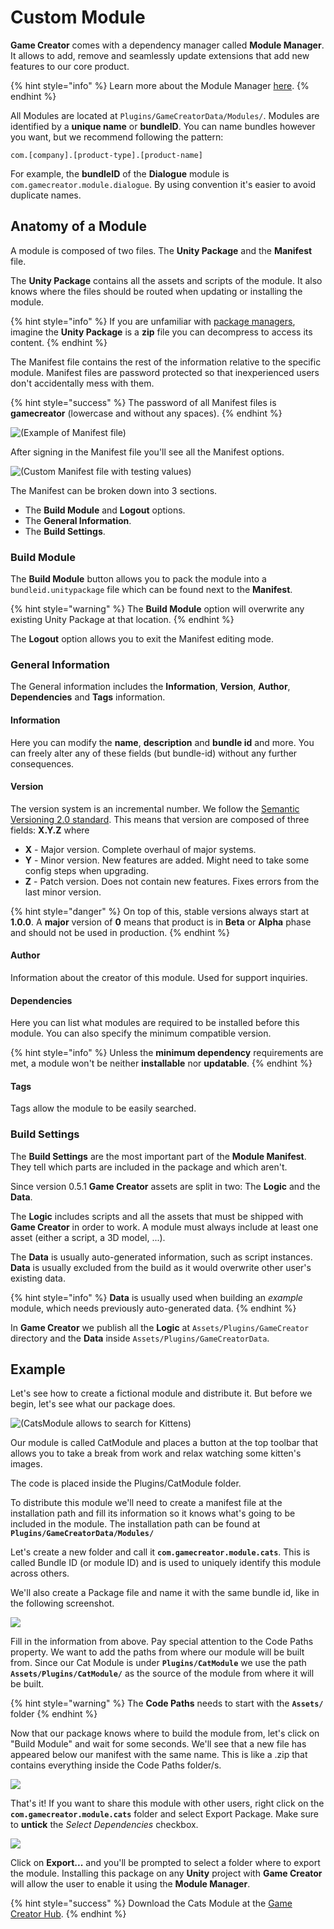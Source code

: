 # Custom Module

**Game Creator** comes with a dependency manager called **Module Manager**. It allows to add, remove and seamlessly update extensions that add new features to our core product.

{% hint style="info" %}
Learn more about the Module Manager [here](../module-manager.md).
{% endhint %}

All Modules are located at `Plugins/GameCreatorData/Modules/`. Modules are identified by a **unique name** or **bundleID**. You can name bundles however you want, but we recommend following the pattern:

```text
com.[company].[product-type].[product-name]
```

For example, the **bundleID** of the **Dialogue** module is `com.gamecreator.module.dialogue`. By using convention it's easier to avoid duplicate names. 

## Anatomy of a Module

A module is composed of two files. The **Unity Package** and the **Manifest** file.

The **Unity Package** contains all the assets and scripts of the module. It also knows where the files should be routed when updating or installing the module.

{% hint style="info" %}
If you are unfamiliar with [package managers](https://en.wikipedia.org/wiki/Package_manager), imagine the **Unity Package** is a **zip** file you can decompress to access its content.
{% endhint %}

The Manifest file contains the rest of the information relative to the specific module. Manifest files are password protected so that inexperienced users don't accidentally mess with them.

{% hint style="success" %}
The password of all Manifest files is **gamecreator** \(lowercase and without any spaces\).
{% endhint %}

![\(Example of Manifest file\)](../../../.gitbook/assets/custom-mm-manifest.png)

After signing in the Manifest file you'll see all the Manifest options.

![\(Custom Manifest file with testing values\)](../../../.gitbook/assets/custom-mm-manifest-file.png)

The Manifest can be broken down into 3 sections.

* The **Build Module** and **Logout** options.
* The **General Information**.
* The **Build Settings**.

### Build Module

The **Build Module** button allows you to pack the module into a `bundleid.unitypackage` file which can be found next to the **Manifest**.

{% hint style="warning" %}
The **Build Module** option will overwrite any existing Unity Package at that location.
{% endhint %}

The **Logout** option allows you to exit the Manifest editing mode.

### General Information

The General information includes the **Information**, **Version**, **Author**, **Dependencies** and **Tags** information.

#### Information

Here you can modify the **name**, **description** and **bundle id** and more. You can freely alter any of these fields \(but bundle-id\) without any further consequences.

#### Version

The version system is an incremental number. We follow the [Semantic Versioning 2.0 standard](https://semver.org/). This means that version are composed of three fields: **X.Y.Z** where

* **X** - Major version. Complete overhaul of major systems.
* **Y** - Minor version. New features are added. Might need to take some config steps when upgrading.
* **Z** - Patch version. Does not contain new features. Fixes errors from the last minor version.

{% hint style="danger" %}
On top of this, stable versions always start at **1.0.0**. A **major** version of **0** means that product is in **Beta** or **Alpha** phase and should not be used in production.
{% endhint %}

#### Author

Information about the creator of this module. Used for support inquiries.

#### Dependencies

Here you can list what modules are required to be installed before this module. You can also specify the minimum compatible version.

{% hint style="info" %}
Unless the **minimum dependency** requirements are met, a module won't be neither **installable** nor **updatable**.
{% endhint %}

#### Tags

Tags allow the module to be easily searched.

### Build Settings

The **Build Settings** are the most important part of the **Module Manifest**. They tell which parts are included in the package and which aren't.

Since version 0.5.1 **Game Creator** assets are split in two: The **Logic** and the **Data**.

The **Logic** includes scripts and all the assets that must be shipped with **Game Creator** in order to work. A module must always include at least one asset \(either a script, a 3D model, ...\).

The **Data** is usually auto-generated information, such as script instances. **Data** is usually excluded from the build as it would overwrite other user's existing data.

{% hint style="info" %}
**Data** is usually used when building an _example_ module, which needs previously auto-generated data.
{% endhint %}

In **Game Creator** we publish all the **Logic** at `Assets/Plugins/GameCreator` directory and the **Data** inside `Assets/Plugins/GameCreatorData`.

## Example

Let's see how to create a fictional module and distribute it. But before we begin, let's see what our package does.

![\(CatsModule allows to search for Kittens\)](../../../.gitbook/assets/custom-module-overview.png)

Our module is called CatModule and places a button at the top toolbar that allows you to take a break from work and relax watching some kitten's images.

The code is placed inside the Plugins/CatModule folder.

To distribute this module we'll need to create a manifest file at the installation path and fill its information so it knows what's going to be included in the module. The installation path can be found at **`Plugins/GameCreatorData/Modules/`**

Let's create a new folder and call it **`com.gamecreator.module.cats`**. This is called Bundle ID \(or module ID\) and is used to uniquely identify this module across others.

We'll also create a Package file and name it with the same bundle id, like in the following screenshot.

![](../../../.gitbook/assets/custom-module-package.png)

Fill in the information from above. Pay special attention to the Code Paths property. We want to add the paths from where our module will be built from. Since our Cat Module is under **`Plugins/CatModule`** we use the path **`Assets/Plugins/CatModule/`** as the source of the module from where it will be built.

{% hint style="warning" %}
The **Code Paths** needs to start with the **`Assets/`** folder
{% endhint %}

Now that our package knows where to build the module from, let's click on "Build Module" and wait for some seconds. We'll see that a new file has appeared below our manifest with the same name. This is like a .zip that contains everything inside the Code Paths folder/s.

![](../../../.gitbook/assets/custom-module-build.png)

That's it! If you want to share this module with other users, right click on the **`com.gamecreator.module.cats`** folder and select Export Package. Make sure to **untick** the _Select Dependencies_ checkbox.

![](../../../.gitbook/assets/custom-module-export.png)

Click on **Export...** and you'll be prompted to select a folder where to export the module. Installing this package on any **Unity** project with **Game Creator** will allow the user to enable it using the **Module Manager**.

{% hint style="success" %}
Download the Cats Module at the [Game Creator Hub](https://hub.gamecreator.io/content/item/gTG2VJna01L62qPW9MBZ).
{% endhint %}

